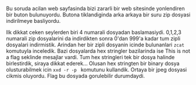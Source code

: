 Bu soruda acilan web sayfasinda bizi zararli bir web sitesinde yonlendiren bir buton bulunuyordu. Butona tiklandiginda arka arkaya bir suru zip dosyasi indirilmeye basliyordu. 

Ilk dikkat ceken seylerden biri 4 numarali dosyadan baslamasiydi. 0,1,2,3 numarali zip dosyalarini da indirdikten sonra 0'dan 999'a kadar tum zipli dosyalari indirmistik. Arindan her bir zipli dosyanin icinde bulunanlari `zcat` komutuyla inceledik. Bazi dosyalarda hex stringler bazilarinda ise This is not a flag seklinde mesajlar vardi. Tum hex stringleri tek bir dosya halinde birlestirdik, siraya dikkat ederek... Olusan hex stringten bir binary dosya olusturabilmek icin `xxd -r -p ` komutunu kullandik. Ortaya bir jpeg dosyasi cikmis oluyordu. Flag bu dosyada gorulebilir durumdaydi.
